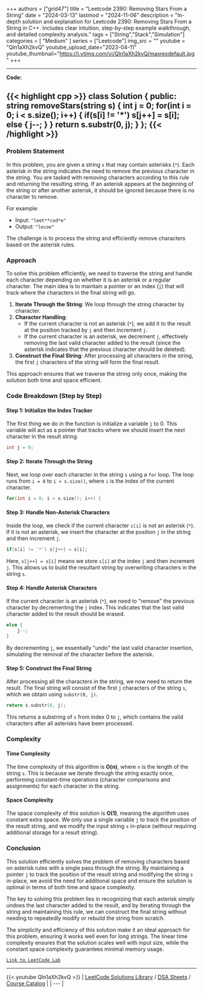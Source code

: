
+++
authors = ["grid47"]
title = "Leetcode 2390: Removing Stars From a String"
date = "2024-03-13"
lastmod = "2024-11-06"
description = "In-depth solution and explanation for Leetcode 2390: Removing Stars From a String in C++. Includes clear intuition, step-by-step example walkthrough, and detailed complexity analysis."
tags = ["String","Stack","Simulation"]
categories = [
    "Medium"
]
series = ["Leetcode"]
img_src = ""
youtube = "Qln1aXh2kvQ"
youtube_upload_date="2023-04-11"
youtube_thumbnail="https://i.ytimg.com/vi/Qln1aXh2kvQ/maxresdefault.jpg"
+++



---
**Code:**

{{< highlight cpp >}}
class Solution {
public:
    string removeStars(string s) {
        int j = 0;
        for(int i = 0; i < s.size(); i++) {
            if(s[i] != '*') s[j++] = s[i];
            else {
                j--;
            }
        }
        return s.substr(0, j);
    }
};
{{< /highlight >}}
---

### Problem Statement

In this problem, you are given a string `s` that may contain asterisks (`*`). Each asterisk in the string indicates the need to remove the previous character in the string. You are tasked with removing characters according to this rule and returning the resulting string. If an asterisk appears at the beginning of the string or after another asterisk, it should be ignored because there is no character to remove.

For example:
- Input: `"leet**cod*e"`
- Output: `"lecoe"`

The challenge is to process the string and efficiently remove characters based on the asterisk rules.

### Approach

To solve this problem efficiently, we need to traverse the string and handle each character depending on whether it is an asterisk or a regular character. The main idea is to maintain a pointer or an index (`j`) that will track where the characters in the final string will go.

1. **Iterate Through the String**: We loop through the string character by character.
2. **Character Handling**: 
   - If the current character is not an asterisk (`*`), we add it to the result at the position tracked by `j` and then increment `j`.
   - If the current character is an asterisk, we decrement `j`, effectively removing the last valid character added to the result (since the asterisk indicates that the previous character should be deleted).
3. **Construct the Final String**: After processing all characters in the string, the first `j` characters of the string will form the final result.

This approach ensures that we traverse the string only once, making the solution both time and space efficient.

### Code Breakdown (Step by Step)

#### Step 1: Initialize the Index Tracker
The first thing we do in the function is initialize a variable `j` to 0. This variable will act as a pointer that tracks where we should insert the next character in the result string.

```cpp
int j = 0;
```

#### Step 2: Iterate Through the String
Next, we loop over each character in the string `s` using a `for` loop. The loop runs from `i = 0` to `i < s.size()`, where `i` is the index of the current character.

```cpp
for(int i = 0; i < s.size(); i++) {
```

#### Step 3: Handle Non-Asterisk Characters
Inside the loop, we check if the current character `s[i]` is not an asterisk (`*`). If it is not an asterisk, we insert the character at the position `j` in the string and then increment `j`.

```cpp
if(s[i] != '*') s[j++] = s[i];
```

Here, `s[j++] = s[i]` means we store `s[i]` at the index `j` and then increment `j`. This allows us to build the resultant string by overwriting characters in the string `s`.

#### Step 4: Handle Asterisk Characters
If the current character is an asterisk (`*`), we need to "remove" the previous character by decrementing the `j` index. This indicates that the last valid character added to the result should be erased.

```cpp
else {
    j--;
}
```

By decrementing `j`, we essentially "undo" the last valid character insertion, simulating the removal of the character before the asterisk.

#### Step 5: Construct the Final String
After processing all the characters in the string, we now need to return the result. The final string will consist of the first `j` characters of the string `s`, which we obtain using `substr(0, j)`.

```cpp
return s.substr(0, j);
```

This returns a substring of `s` from index 0 to `j`, which contains the valid characters after all asterisks have been processed.

### Complexity

#### Time Complexity
The time complexity of this algorithm is **O(n)**, where `n` is the length of the string `s`. This is because we iterate through the string exactly once, performing constant-time operations (character comparisons and assignments) for each character in the string.

#### Space Complexity
The space complexity of this solution is **O(1)**, meaning the algorithm uses constant extra space. We only use a single variable `j` to track the position of the result string, and we modify the input string `s` in-place (without requiring additional storage for a result string).

### Conclusion

This solution efficiently solves the problem of removing characters based on asterisk rules with a single pass through the string. By maintaining a pointer `j` to track the position of the result string and modifying the string `s` in-place, we avoid the need for additional space and ensure the solution is optimal in terms of both time and space complexity.

The key to solving this problem lies in recognizing that each asterisk simply undoes the last character added to the result, and by iterating through the string and maintaining this rule, we can construct the final string without needing to repeatedly modify or rebuild the string from scratch.

The simplicity and efficiency of this solution make it an ideal approach for this problem, ensuring it works well even for long strings. The linear time complexity ensures that the solution scales well with input size, while the constant space complexity guarantees minimal memory usage.

[`Link to LeetCode Lab`](https://leetcode.com/problems/removing-stars-from-a-string/description/)

---
{{< youtube Qln1aXh2kvQ >}}
| [LeetCode Solutions Library](https://grid47.xyz/leetcode/) / [DSA Sheets](https://grid47.xyz/sheets/) / [Course Catalog](https://grid47.xyz/courses/) |
| --- |
